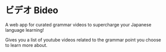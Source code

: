 # ビデオ Bideo

A web app for curated grammar videos to supercharge your Japanese language learning!

Gives you a list of youtube videos related to the grammar point you choose to learn more about. 
